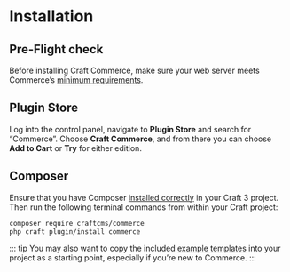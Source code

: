 # Installation

## Pre-Flight check

Before installing Craft Commerce, make sure your web server meets Commerce’s [minimum requirements](requirements.md).

## Plugin Store

Log into the control panel, navigate to **Plugin Store** and search for “Commerce”. Choose **Craft Commerce**, and from there you can choose **Add to Cart** or **Try** for either edition.

## Composer

Ensure that you have Composer [installed correctly](https://craftcms.com/docs/3.x/installation.html#downloading-with-composer) in your Craft 3 project. Then run the following terminal commands from within your Craft project:

```bash
composer require craftcms/commerce
php craft plugin/install commerce
```

::: tip
You may also want to copy the included [example templates](example-templates.md) into your project as a starting point, especially if you’re new to Commerce.
:::